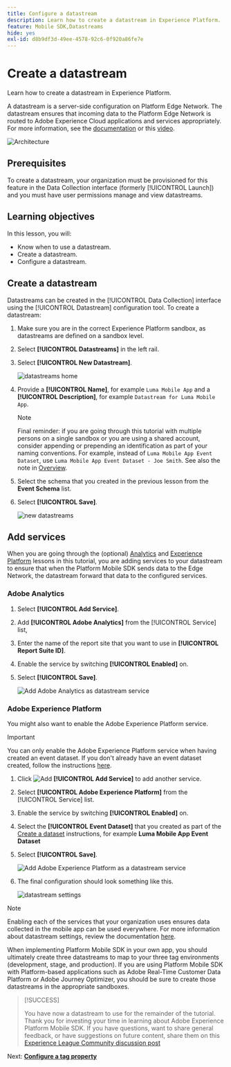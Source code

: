 ```yaml
---
title: Configure a datastream
description: Learn how to create a datastream in Experience Platform.
feature: Mobile SDK,Datastreams
hide: yes
exl-id: d8b9df3d-49ee-4578-92c6-0f920a86fe7e
---
```

# Create a datastream

Learn how to create a datastream in Experience Platform.

A datastream is a server-side configuration on Platform Edge Network. The datastream ensures that incoming data to the Platform Edge Network is routed to Adobe Experience Cloud applications and services appropriately. For more information, see the [documentation](https://experienceleague.adobe.com/docs/experience-platform/edge/fundamentals/datastreams.html) or this [video](https://experienceleague.adobe.com/docs/platform-learn/data-collection/edge-network/configure-datastreams.html).

![Architecture](assets/architecture.png)

## Prerequisites

To create a datastream, your organization must be provisioned for this feature in the Data Collection interface (formerly [!UICONTROL Launch]) and you must have user permissions manage and view datastreams.

## Learning objectives

In this lesson, you will:

* Know when to use a datastream.
* Create a datastream.
* Configure a datastream.

## Create a datastream

Datastreams can be created in the [!UICONTROL Data Collection] interface using the [!UICONTROL Datastream] configuration tool. To create a datastream:

1. Make sure you are in the correct Experience Platform sandbox, as datastreams are defined on a sandbox level.
1. Select **[!UICONTROL Datastreams]** in the left rail.
1. Select **[!UICONTROL New Datastream]**. 

    ![datastreams home](assets/datastream-new.png)

1. Provide a **[!UICONTROL Name]**, for example `Luma Mobile App` and a **[!UICONTROL Description]**, for example `Datastream for Luma Mobile App`.

    >[!NOTE]
    >
    >Final reminder: if you are going through this tutorial with multiple persons on a single sandbox or you are using a shared account, consider appending or prepending an identification as part of your naming conventions. For example, instead of `Luma Mobile App Event Dataset`, use `Luma Mobile App Event Dataset - Joe Smith`. See also the note in [Overview](overview.md).

1. Select the schema that you created in the previous lesson from the **Event Schema** list.
1. Select **[!UICONTROL Save]**.

    ![new datastreams](assets/datastream-name.png)


## Add services

When you are going through the (optional) [Analytics](analytics.md) and [Experience Platform](platform.md) lessons in this tutorial, you are adding services to your datastream to ensure that when the Platform Mobile SDK sends data to the Edge Network, the datastream forward that data to the configured services.

### Adobe Analytics

1. Select **[!UICONTROL Add Service]**.

1. Add **[!UICONTROL Adobe Analytics]** from the [!UICONTROL Service] list, 

1. Enter the name of the report site that you want to use in **[!UICONTROL Report Suite ID]**.

1. Enable the service by switching **[!UICONTROL Enabled]** on.

1. Select **[!UICONTROL Save]**.

   ![Add Adobe Analytics as datastream service](assets/datastream-service-aa.png)


### Adobe Experience Platform

You might also want to enable the Adobe Experience Platform service. 

>[!IMPORTANT]
>
>You can only enable the Adobe Experience Platform service when having created an event dataset. If you don't already have an event dataset created, follow the instructions [here](platform.md).

1. Click ![Add](https://spectrum.adobe.com/static/icons/workflow_18/Smock_AddCircle_18_N.svg) **[!UICONTROL Add Service]** to add another service.

1. Select **[!UICONTROL Adobe Experience Platform]** from the [!UICONTROL Service] list.

1. Enable the service by switching **[!UICONTROL Enabled]** on.

1. Select the **[!UICONTROL Event Dataset]** that you created as part of the [Create a dataset](platform.md#create-a-dataset) instructions, for example **Luma Mobile App Event Dataset**

1. Select **[!UICONTROL Save]**.

   ![Add Adobe Experience Platform as a datastream service](assets/datastream-service-aep.png)
1. The final configuration should look something like this.
   
   ![datastream settings](assets/datastream-settings.png)


>[!NOTE]
>
>Enabling each of the services that your organization uses ensures data collected in the mobile app can be used everywhere. For more information about datastream settings, review the documentation [here](https://experienceleague.adobe.com/docs/experience-platform/edge/fundamentals/datastreams.html#adobe-experience-platform-settings).

When implementing Platform Mobile SDK in your own app, you should ultimately create three datastreams to map to your three tag environments (development, stage, and production). If you are using Platform Mobile SDK with Platform-based applications such as Adobe Real-Time Customer Data Platform or Adobe Journey Optimizer, you should be sure to create those datastreams in the appropriate sandboxes.

>[!SUCCESS]
>
>You have now a datastream to use for the remainder of the tutorial.<br/>Thank you for investing your time in learning about Adobe Experience Platform Mobile SDK. If you have questions, want to share general feedback, or have suggestions on future content, share them on this [Experience League Community discussion post](https://experienceleaguecommunities.adobe.com/t5/adobe-experience-platform-launch/tutorial-discussion-implement-adobe-experience-cloud-in-mobile/td-p/443796)

Next: **[Configure a tag property](configure-tags.md)**

